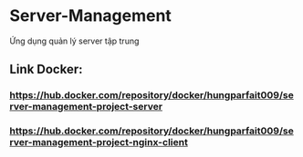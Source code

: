 # Server-Management

Ứng dụng quản lý server tập trung

## Link Docker:

### https://hub.docker.com/repository/docker/hungparfait009/server-management-project-server
### https://hub.docker.com/repository/docker/hungparfait009/server-management-project-nginx-client
